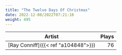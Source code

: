 ```yaml
---
title: "The Twelve Days Of Christmas"
date: 2022-12-08/2022T07:21:18
weight: 495
---
```




 Artist | Plays 
----- | -----:
[Ray Conniff]({{< ref "a104848">}}) | 76
